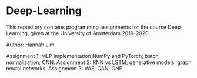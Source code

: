 # Deep-Learning
This repository contains programming assignments for the course Deep Learning, given at the University of Amsterdam 2019-2020.

Author: Hannah Lim

Assignment 1: MLP implementation NumPy and PyTorch; batch normalization; CNN.
Assignment 2: RNN vs LSTM; generative models; graph neural networks.
Assignment 3: VAE; GAN; GNF.
